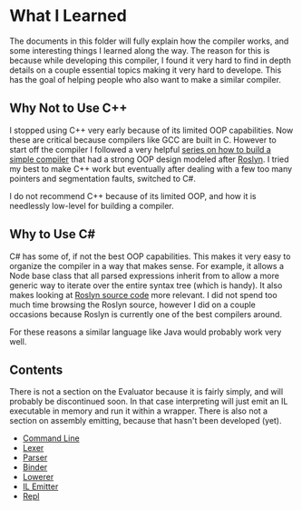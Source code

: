 # What I Learned

The documents in this folder will fully explain how the compiler works, and some interesting things I learned along the
way. The reason for this is because while developing this compiler, I found it very hard to find in depth details on a
couple essential topics making it very hard to develope. This has the goal of helping people who also want to make a
similar compiler.

## Why Not to Use C++

I stopped using C++ very early because of its limited OOP capabilities. Now these are critical because compilers like
GCC are built in C. However to start off the compiler I followed a very helpful
[series on how to build a simple compiler](https://www.youtube.com/watch?v=wgHIkdUQbp0&list=PLRAdsfhKI4OWNOSfS7EUu5GRAVmze1t2y)
that had a strong OOP design modeled after [Roslyn](https://github.com/dotnet/roslyn). I tried my best to make C++ work
but eventually after dealing with a few too many pointers and segmentation faults, switched to C#.

I do not recommend C++ because of its limited OOP, and how it is needlessly low-level for building a compiler.

## Why to Use C\#

C# has some of, if not the best OOP capabilities. This makes it very easy to organize the compiler in a way that makes
sense. For example, it allows a Node base class that all parsed expressions inherit from to allow a more generic
way to iterate over the entire syntax tree (which is handy). It also makes looking at
[Roslyn source code](https://sourceroslyn.io/) more relevant. I did not spend too much time browsing the Roslyn source,
however I did on a couple occasions because Roslyn is currently one of the best compilers around.

For these reasons a similar language like Java would probably work very well.

## Contents

There is not a section on the Evaluator because it is fairly simply, and will probably be discontinued soon. In that
case interpreting will just emit an IL executable in memory and run it within a wrapper. There is also not a section
on assembly emitting, because that hasn't been developed (yet).

- [Command Line](CommandLine.md)
- [Lexer](Lexer.md)
- [Parser](Parser.md)
- [Binder](Binder.md)
- [Lowerer](Lowerer.md)
- [IL Emitter](ILEmitter.md)
- [Repl](Repl.md)
